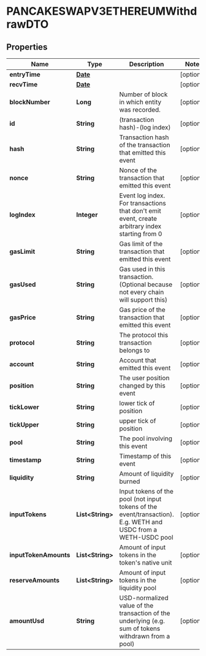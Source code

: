 

# PANCAKESWAPV3ETHEREUMWithdrawDTO

## Properties

Name | Type | Description | Notes
------------ | ------------- | ------------- | -------------
**entryTime** | [**Date**](Date.md) |  |  [optional]
**recvTime** | [**Date**](Date.md) |  |  [optional]
**blockNumber** | **Long** | Number of block in which entity was recorded. |  [optional]
**id** | **String** | (transaction hash)-(log index) |  [optional]
**hash** | **String** | Transaction hash of the transaction that emitted this event |  [optional]
**nonce** | **String** | Nonce of the transaction that emitted this event |  [optional]
**logIndex** | **Integer** | Event log index. For transactions that don&#39;t emit event, create arbitrary index starting from 0 |  [optional]
**gasLimit** | **String** | Gas limit of the transaction that emitted this event |  [optional]
**gasUsed** | **String** | Gas used in this transaction. (Optional because not every chain will support this) |  [optional]
**gasPrice** | **String** | Gas price of the transaction that emitted this event |  [optional]
**protocol** | **String** | The protocol this transaction belongs to |  [optional]
**account** | **String** | Account that emitted this event |  [optional]
**position** | **String** | The user position changed by this event |  [optional]
**tickLower** | **String** | lower tick of position |  [optional]
**tickUpper** | **String** | upper tick of position |  [optional]
**pool** | **String** | The pool involving this event |  [optional]
**timestamp** | **String** | Timestamp of this event |  [optional]
**liquidity** | **String** | Amount of liquidity burned |  [optional]
**inputTokens** | **List&lt;String&gt;** | Input tokens of the pool (not input tokens of the event/transaction). E.g. WETH and USDC from a WETH-USDC pool |  [optional]
**inputTokenAmounts** | **List&lt;String&gt;** | Amount of input tokens in the token&#39;s native unit |  [optional]
**reserveAmounts** | **List&lt;String&gt;** | Amount of input tokens in the liquidity pool |  [optional]
**amountUsd** | **String** | USD-normalized value of the transaction of the underlying (e.g. sum of tokens withdrawn from a pool) |  [optional]




